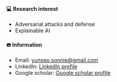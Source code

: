 #### 💻 Research interest
  - Adversarial attacks and defense
  - Explainable AI
#### ☎️ Information
  - Email: yunseo.sonnie@gmail.com
  - LinkedIn: [LinkedIn profile](https://www.linkedin.com/in/yunseo-son-0bb630313/)
  - Google scholar: [Google scholar profile](https://scholar.google.com/citations?user=6Kw4ibQAAAAJ&hl=ko)
